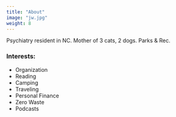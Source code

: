 ```yaml
---
title: "About"
image: "jw.jpg"
weight: 8
---
```


Psychiatry resident in NC. 
Mother of 3 cats, 2 dogs. 
Parks & Rec. 

### Interests:
* Organization
* Reading
* Camping
* Traveling
* Personal Finance
* Zero Waste
* Podcasts

